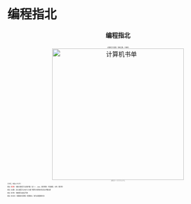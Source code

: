 # 编程指北

<center><strong>编程指北</strong></center>

</br>

<center style="font-size: 3px;">计算机学习指南、科班之路、CS转码</center>
<p align="center" style="margin: 0; padding: 0">
  <img src="https://cdn.how2cs.cn/csguide/095140.jpg" alt="计算机书单" width="100%" style="max-width: 300px; max-height: 300px;">
</p>
<center style="margin-top: 0; font-size: 3px; color: #888">(微信扫一扫关注公众号)</center>

<p style="font-size: 3px;">关注后，回复以下口令：</p>

<p style="font-size: 3px;"> 回复【<font color="red">资源</font>】：领取计算机学习必备书籍（含C++、Java、操作系统、并发编程、计网、算法等）</p>

<p style="font-size: 3px;"> 回复【入群】：加入深度学习/NLP/CV/搜广推等方向的技术交流与内推社群 </p>

<p style="font-size: 3px;">回复【0511】：领取算法岗面试手册 </p>

<p style="font-size: 3px;">回复【0424】：领取刷论文神器（挖掘每日、每月必刷重磅论文）</p>